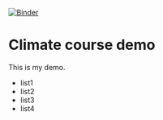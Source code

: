[![Binder](https://mybinder.org/badge_logo.svg)](https://mybinder.org/v2/gh/guiwitz/climate_demo/master)

# Climate course demo

This is my demo.
- list1
- list2
- list3
- list4
